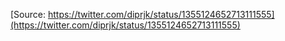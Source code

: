 [Source: https://twitter.com/diprjk/status/1355124652713111555](https://twitter.com/diprjk/status/1355124652713111555)